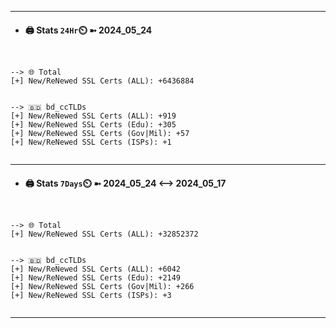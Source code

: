 

---
- #### 🖨️ **Stats** `24Hr`⏲️ ➼ 2024_05_24
```console


--> 🌐 Total
[+] New/ReNewed SSL Certs (ALL): +6436884


--> 🇧🇩 bd_ccTLDs
[+] New/ReNewed SSL Certs (ALL): +919
[+] New/ReNewed SSL Certs (Edu): +305
[+] New/ReNewed SSL Certs (Gov|Mil): +57
[+] New/ReNewed SSL Certs (ISPs): +1


```

---
- #### 🖨️ **Stats** `7Days`⏲️ ➼ 2024_05_24 <--> 2024_05_17
```console


--> 🌐 Total
[+] New/ReNewed SSL Certs (ALL): +32852372


--> 🇧🇩 bd_ccTLDs
[+] New/ReNewed SSL Certs (ALL): +6042
[+] New/ReNewed SSL Certs (Edu): +2149
[+] New/ReNewed SSL Certs (Gov|Mil): +266
[+] New/ReNewed SSL Certs (ISPs): +3


```

---

